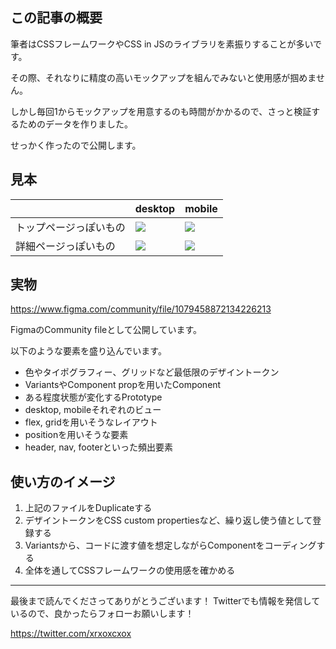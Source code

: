 <!--
title:   CSSフレームワークやライブラリを素振りするためのFigmaファイルを作った
tags:    CSS,figma
id:      7900abbee8db457ad864
private: false
-->
## この記事の概要

筆者はCSSフレームワークやCSS in JSのライブラリを素振りすることが多いです。

その際、それなりに精度の高いモックアップを組んでみないと使用感が掴めません。

しかし毎回1からモックアップを用意するのも時間がかかるので、さっと検証するためのデータを作りました。

せっかく作ったので公開します。

## 見本

|  | desktop | mobile |
| --- | --- | --- |
| トップページっぽいもの | ![](https://qiita-image-store.s3.ap-northeast-1.amazonaws.com/0/214677/6e574e0d-382d-24f5-d8b2-999d39e83d1c.png) | ![](https://qiita-image-store.s3.ap-northeast-1.amazonaws.com/0/214677/780eba79-ec4c-8322-917b-9fb6232e12b9.png) |
| 詳細ページっぽいもの | ![](https://qiita-image-store.s3.ap-northeast-1.amazonaws.com/0/214677/083c5b5d-1d64-21b0-df91-b62b3db4cc68.png) | ![](https://qiita-image-store.s3.ap-northeast-1.amazonaws.com/0/214677/869cf166-6145-7ae3-e74d-8910ed5865c5.png) |



## 実物

https://www.figma.com/community/file/1079458872134226213

FigmaのCommunity fileとして公開しています。

以下のような要素を盛り込んでいます。

- 色やタイポグラフィー、グリッドなど最低限のデザイントークン
- VariantsやComponent propを用いたComponent
- ある程度状態が変化するPrototype
- desktop, mobileそれぞれのビュー
- flex, gridを用いそうなレイアウト
- positionを用いそうな要素
- header, nav, footerといった頻出要素

## 使い方のイメージ

1. 上記のファイルをDuplicateする
1. デザイントークンをCSS custom propertiesなど、繰り返し使う値として登録する
1. Variantsから、コードに渡す値を想定しながらComponentをコーディングする
1. 全体を通してCSSフレームワークの使用感を確かめる

---

最後まで読んでくださってありがとうございます！
Twitterでも情報を発信しているので、良かったらフォローお願いします！

https://twitter.com/xrxoxcxox